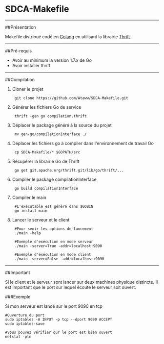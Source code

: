 # SDCA-Makefile

----

##Présentation

Makefile distribué codé en [Golang](www.golang.org) en utilisant la librairie [Thrift](www.http://thrift.apache.org/).

----

##Pré-requis

* Avoir au minimum la version 1.7.x de Go
* Avoir installer thrift

----

##Compilation

1. Cloner le projet

		git clone https://github.com/Ataww/SDCA-Makefile.git
	
2. Générer les fichiers Go de service

		thrift -gen go compilation.thrift

3. Déplacer le package généré à la source du projet

		mv gen-go/compilationInterface ./

4. Déplacer les fichiers go à compiler dans l'environnement de travail Go

		cp SDCA-Makefile/* $GOPATH/src

5. Récupérer la librairie Go de Thrift

		go get git.apache.org/thrift.git/lib/go/thrift/...

6. Compiler le package compilationInterface

		go build compilationInterface

7. Compiler le main

		#L'exécutable est généré dans $GOBIN
		go install main

8. Lancer le serveur et le client

		#Pour svoir les options de lancement
		./main -help
		
		#Exemple d'exécution en mode serveur
		./main -server=True -addr=localhost:9090
		
		#Exemple d'éxécution en mode client
		./main -server=False -addr=localhost:9090

----

##Important

Si le client et le serveur sont lancer sur deux machines physique distincte. Il est important que le port sur lequel écoute le serveur soit ouvert.

###Exemple

Si mon serveur est lancé sur le port 9090 en tcp

	#Ouverture du port
	sudo iptables -A INPUT -p tcp --dport 9090 ACCEPT
	sudo iptables-save
	
	#Vous pouvez vérifier qur le port est bien ouvert
	netstat -pln